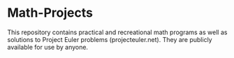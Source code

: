 # Math-Projects
This repository contains practical and recreational math programs as well as solutions to Project Euler problems (projecteuler.net). They are publicly available for use by anyone.
